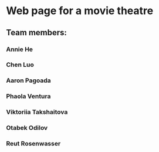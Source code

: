 # Web page for a movie theatre
## Team members: 
### Annie He
### Chen Luo
### Aaron Pagoada
### Phaola Ventura
### Viktoriia Takshaitova
### Otabek Odilov
### Reut Rosenwasser
